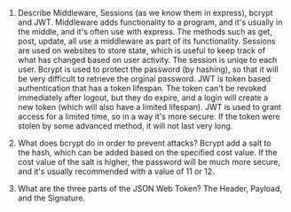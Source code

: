 <!-- Answers to the Short Answer Essay Questions go here -->

1.  Describe Middleware, Sessions (as we know them in express), bcrypt and JWT.
Middleware adds functionality to a program, and it's usually in the middle, and it's often use with express. The methods such as get, post, update, all use a middleware as part of its functionality. Sessions are used on websites to store state, which is useful to keep track of what has changed based on user activity. The session is uniqe to each user. Bcrypt is used to protect the password (by hashing), so that it will be very difficult to retrieve the orginal password. JWT is token based authentication that has a token lifespan. The token can't be revoked immediately after logout, but they do expire, and a login will create a new token (which will also have a limited lifespan). JWT is used to grant access for a limited time, so in a way it's more secure. If the token were stolen by some advanced method, it will not last very long.

2.  What does bcrypt do in order to prevent attacks?
Bcrypt add a salt to the hash, which can be added based on the specified cost value. If the cost value of the salt is higher, the password will be much more secure, and it's usually recommended with a value of 11 or 12.
3.  What are the three parts of the JSON Web Token?
The Header, Payload, and the Signature.